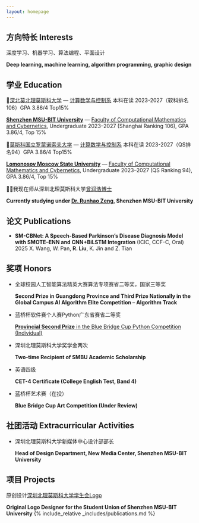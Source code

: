 ```yaml
---
layout: homepage
---
```

## 方向特长 Interests

深度学习、机器学习、算法编程、平面设计

**Deep learning, machine learning, algorithm programming, graphic design**

## 学业 Education

🏫[深北莫北理莫斯科大学](https://www.smbu.edu.cn/index.htm) — [计算数学与控制系](https://www.smbu.edu.cn/xsjg/jssxykzx/yxjs.htm) 本科在读 2023-2027（软科排名106）GPA 3.86/4   Top15%

[**Shenzhen MSU-BIT University**](https://www.smbu.edu.cn/index.htm) — [Faculty of Computational Mathematics and Cybernetics](https://www.smbu.edu.cn/xsjg/jssxykzx/yxjs.htm), Undergraduate 2023–2027 (Shanghai Ranking 106), GPA 3.86/4, Top 15%


🏫[莫斯科国立罗蒙诺索夫大学](https://msu.ru/) — [计算数学与控制系](https://cs.msu.ru/en) 本科在读 2023-2027（QS排名94）GPA 3.86/4   Top15%

[**Lomonosov Moscow State University**](https://msu.ru/) — [Faculty of Computational Mathematics and Cybernetics](https://cs.msu.ru/en), Undergraduate 2023–2027 (QS Ranking 94), GPA 3.86/4, Top 15%


🧑‍🏫我现在师从深圳北理莫斯科大学[曾润浩博士](https://zengrunhao.com/index.html)

**Currently studying under [Dr. Runhao Zeng](https://ai.smbu.edu.cn/info/1251/1881.htm), Shenzhen MSU-BIT University**

## 论文 Publications

- **SM-CBNet: A Speech-Based Parkinson’s Disease Diagnosis Model with SMOTE–ENN and CNN+BiLSTM Integration** (ICIC, CCF-C, Oral) 2025
  X. Wang, W. Pan, **R. Liu**, K. Jin and Z. Tian

## 奖项 Honors

- 全球校园人工智能算法精英大赛算法专项赛省二等奖，国家三等奖
    
    **Second Prize in Guangdong Province and Third Prize Nationally in the Global Campus AI Algorithm Elite Competition – Algorithm Track**
    
- 蓝桥杯软件赛个人赛Python广东省赛省二等奖
    
    [**Provincial Second Prize** in the Blue Bridge Cup Python Competition (Individual)](https://dasai.lanqiao.cn/)
    
- 深圳北理莫斯科大学奖学金两次
    
    **Two-time Recipient of SMBU Academic Scholarship**
    
- 英语四级
    
    **CET-4 Certificate (College English Test, Band 4)**
- 蓝桥杯艺术赛（在投）

  **Blue Bridge Cup Art Competition (Under Review)**

## 社团活动 Extracurricular Activities

- 深圳北理莫斯科大学新媒体中心设计部部长
    
    **Head of Design Department, New Media Center, Shenzhen MSU-BIT University**
    

## 项目 Projects

原创设计[深圳北理莫斯科大学学生会Logo](https://mp.weixin.qq.com/s/UUB207kcCMzUx-u4nrESOg)

**Original Logo Designer for the Student Union of Shenzhen MSU-BIT University**
{% include_relative _includes/publications.md %}
